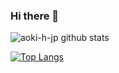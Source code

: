 ### Hi there 👋

![aoki-h-jp github stats](https://github-readme-stats.vercel.app/api?username=aoki-h-jp&theme=radical)

[![Top Langs](https://github-readme-stats.vercel.app/api/top-langs/?username=aoki-h-jp)](https://github.com/anuraghazra/github-readme-stats)
